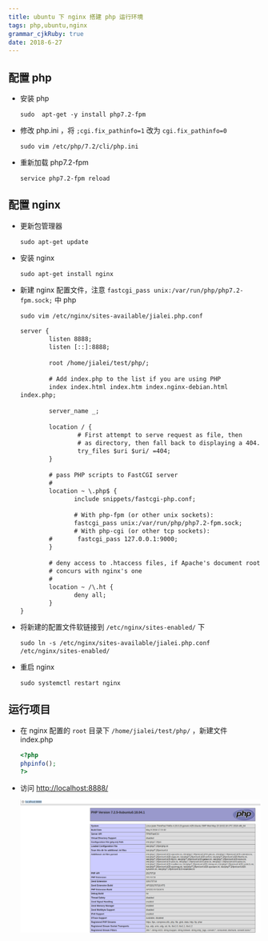 ```yaml
---
title: ubuntu 下 nginx 搭建 php 运行环境
tags: php,ubuntu,nginx
grammar_cjkRuby: true
date: 2018-6-27
---
```



## 配置 php

- 安装 php

	``` dos?linenums
	sudo  apt-get -y install php7.2-fpm
	```

- 修改 php.ini ，将 `;cgi.fix_pathinfo=1` 改为 `cgi.fix_pathinfo=0`

	``` dos?linenums
	sudo vim /etc/php/7.2/cli/php.ini
	```
	
- 重新加载 php7.2-fpm

	``` dos?linenums
	service php7.2-fpm reload
	```
	
	
## 配置 nginx

- 更新包管理器

	``` dos?linenums
	sudo apt-get update
	```
	
- 安装 nginx

	``` dos?linenums
	sudo apt-get install nginx
	```
	
- 新建 nginx 配置文件，注意 `fastcgi_pass unix:/var/run/php/php7.2-fpm.sock;` 中 php

	``` dos?linenums
	sudo vim /etc/nginx/sites-available/jialei.php.conf
	```
	
	``` dsconfig
	server {
			listen 8888;
			listen [::]:8888;

			root /home/jialei/test/php/;

			# Add index.php to the list if you are using PHP
			index index.html index.htm index.nginx-debian.html index.php;

			server_name _;

			location / {
					# First attempt to serve request as file, then
					# as directory, then fall back to displaying a 404.
					try_files $uri $uri/ =404;
			}

			# pass PHP scripts to FastCGI server
			#
			location ~ \.php$ {
				   include snippets/fastcgi-php.conf;

				   # With php-fpm (or other unix sockets):
				   fastcgi_pass unix:/var/run/php/php7.2-fpm.sock;
				   # With php-cgi (or other tcp sockets):
			#       fastcgi_pass 127.0.0.1:9000;
			}

			# deny access to .htaccess files, if Apache's document root
			# concurs with nginx's one
			#
			location ~ /\.ht {
				   deny all;
			}
	}
	```
	
- 将新建的配置文件软链接到 `/etc/nginx/sites-enabled/` 下

	``` dos?linenums
	sudo ln -s /etc/nginx/sites-available/jialei.php.conf /etc/nginx/sites-enabled/
	```
	
- 重启 nginx

	``` dos?linenums
	sudo systemctl restart nginx
	```
	
	
## 运行项目

- 在 nginx 配置的 `root` 目录下 `/home/jialei/test/php/` ，新建文件 index.php

	``` php
	<?php
	phpinfo();
	?>
	```
	
- 访问 [http://localhost:8888/](http://localhost:8888/)

	![http://localhost:8888](./images/1530094050793.jpg)